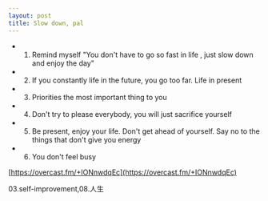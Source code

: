 ```yaml
---
layout: post
title: Slow down, pal
---
```

* 1. Remind myself "You don't have to go so fast in life , just slow down and enjoy the day"

* 2. If you constantly life in the future, you go too far. Life in present 

* 3. Priorities the most important thing to you

* 4. Don't try to please everybody, you will just sacrifice yourself

* 5. Be present, enjoy your life. Don't get ahead of yourself. Say no to the things that don't give you energy

* 6. You don't feel busy 

[https://overcast.fm/+IONnwdqEc](https://overcast.fm/+IONnwdqEc)


03.self-improvement,08.人生
